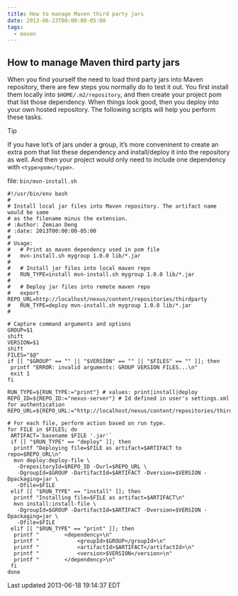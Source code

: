 ```yaml
---
title: How to manage Maven third party jars
date: 2013-06-23T00:00:00-05:00
tags:
  - maven
---
```


## How to manage Maven third party jars

When you find yourself the need to load third party jars into Maven repository,
there are few steps you normally do to test it out. You first install them
locally into `$HOME/.m2/repository`, and then create your project pom that
list those dependency. When things look good, then you deploy into your own
hosted repository. The following scripts will help you perform these tasks.

Tip

If you have lot&#8217;s of jars under a group, it&#8217;s more conveninent to create
an extra pom that list these dependency and install/deploy it into the repository
as well. And then your project would only need to include one dependency
with `<type>pom</type>`.

file: `bin/mvn-install.sh`
```
#!/usr/bin/env bash
#
# Install local jar files into Maven repository. The artifact name would be same
# as the filename minus the extension.
# :Author: Zemian Deng
# :date: 2013T00:00:00-05:00
#
# Usage:
#   # Print as maven dependency used in pom file
#   mvn-install.sh mygroup 1.0.0 lib/*.jar
#
#   # Install jar files into local maven repo
#   RUN_TYPE=install mvn-install.sh mygroup 1.0.0 lib/*.jar
#
#   # Deploy jar files into remote maven repo
#   export REPO_URL=http://localhost/nexus/content/repositories/thirdparty
#   RUN_TYPE=deploy mvn-install.sh mygroup 1.0.0 lib/*.jar
#

# Capture command arguments and options
GROUP=$1
shift
VERSION=$1
shift
FILES="$@"
if [[ "$GROUP" == "" || "$VERSION" == "" || "$FILES" == "" ]]; then
 printf "ERROR: invalid arguments: GROUP VERSION FILES...\n"
 exit 1
fi

RUN_TYPE=${RUN_TYPE:="print"} # values: print|install|deploy
REPO_ID=${REPO_ID:="nexus-server"} # Id defined in user's settings.xml for authentication
REPO_URL=${REPO_URL:="http://localhost/nexus/content/repositories/thirdparty"}

# For each file, perform action based on run type.
for FILE in $FILES; do
 ARTIFACT=`basename $FILE '.jar'`
 if [[ "$RUN_TYPE" == "deploy" ]]; then
  printf "Deploying file=$FILE as artifact=$ARTIFACT to repo=$REPO_URL\n"
  mvn deploy:deploy-file \
   -DrepositoryId=$REPO_ID -Durl=$REPO_URL \
   -DgroupId=$GROUP -DartifactId=$ARTIFACT -Dversion=$VERSION -Dpackaging=jar \
   -Dfile=$FILE
 elif [[ "$RUN_TYPE" == "install" ]]; then
  printf "Installing file=$FILE as artifact=$ARTIFACT\n"
  mvn install:install-file \
   -DgroupId=$GROUP -DartifactId=$ARTIFACT -Dversion=$VERSION -Dpackaging=jar \
   -Dfile=$FILE
 elif [[ "$RUN_TYPE" == "print" ]]; then
  printf "        <dependency>\n"
  printf "            <groupId>$GROUP</groupId>\n"
  printf "            <artifactId>$ARTIFACT</artifactId>\n"
  printf "            <version>$VERSION</version>\n"
  printf "        </dependency>\n"
 fi
done
```
Last updated 2013-06-18 19:14:37 EDT
